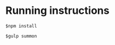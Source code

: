 Running instructions
================================================================================
```
$npm install
```
```
$gulp summon
```
